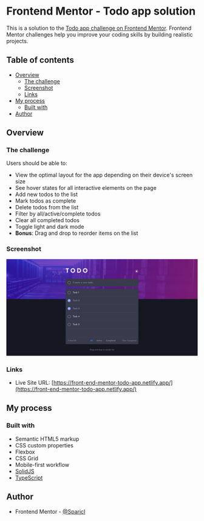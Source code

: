 # Frontend Mentor - Todo app solution

This is a solution to the [Todo app challenge on Frontend Mentor](https://www.frontendmentor.io/challenges/todo-app-Su1_KokOW). Frontend Mentor challenges help you improve your coding skills by building realistic projects.

## Table of contents

- [Overview](#overview)
  - [The challenge](#the-challenge)
  - [Screenshot](#screenshot)
  - [Links](#links)
- [My process](#my-process)
  - [Built with](#built-with)
- [Author](#author)

## Overview

### The challenge

Users should be able to:

- View the optimal layout for the app depending on their device's screen size
- See hover states for all interactive elements on the page
- Add new todos to the list
- Mark todos as complete
- Delete todos from the list
- Filter by all/active/complete todos
- Clear all completed todos
- Toggle light and dark mode
- **Bonus**: Drag and drop to reorder items on the list


### Screenshot

![Frontend Mentor Todo app solution](./src/screenshot.png)

### Links

- Live Site URL: [https://front-end-mentor-todo-app.netlify.app/](https://front-end-mentor-todo-app.netlify.app/)

## My process

### Built with

- Semantic HTML5 markup
- CSS custom properties
- Flexbox
- CSS Grid
- Mobile-first workflow
- [SolidJS](https://www.solidjs.com/)
- [TypeScript](https://www.typescriptlang.org/)

## Author

- Frontend Mentor - [@SparicI](https://www.frontendmentor.io/profile/SparicI)










